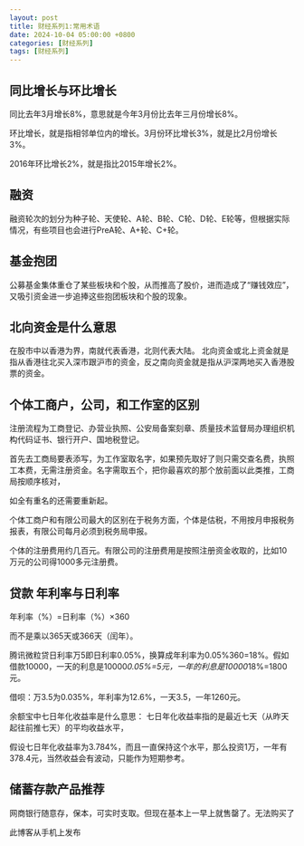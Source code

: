 ```yaml
---
layout: post
title: 财经系列1:常用术语
date: 2024-10-04 05:00:00 +0800
categories: [财经系列]
tags: [财经系列]
---
```

## 同比增长与环比增长

同比去年3月增长8%，意思就是今年3月份比去年三月份增长8%。

环比增长，就是指相邻单位内的增长。3月份环比增长3%，就是比2月份增长3%。

2016年环比增长2%，就是指比2015年增长2%。

## 融资
融资轮次的划分为种子轮、天使轮、A轮、B轮、C轮、D轮、E轮等，但根据实际情况，有些项目也会进行PreA轮、A+轮、C+轮。

## 基金抱团

公募基金集体重仓了某些板块和个股，从而推高了股价，进而造成了“赚钱效应”，又吸引资金进一步追捧这些抱团板块和个股的现象。
## 北向资金是什么意思
在股市中以香港为界，南就代表香港，北则代表大陆。 北向资金或北上资金就是指从香港往北买入深市跟沪市的资金，反之南向资金就是指从沪深两地买入香港股票的资金。

## 个体工商户，公司，和工作室的区别
注册流程为工商登记、办营业执照、公安局备案刻章、质量技术监督局办理组织机构代码证书、银行开户、国地税登记。

首先去工商局要表添写，为工作室取名字，如果预先取好了则只需交查名费，执照工本费，无需注册资金。名字需取五个，把你最喜欢的那个放前面以此类推，工商局按顺序核对，

如全有重名的还需要重新起。

个体工商户和有限公司最大的区别在于税务方面，个体是估税，不用按月申报税务报表，有限公司每月必须到税务局申报。

个体的注册费用约几百元。有限公司的注册费用是按照注册资金收取的，比如10万元的公司得1000多元注册费。

## 贷款 年利率与日利率
年利率（%）=日利率（%）×360

而不是乘以365天或366天（闰年）。

腾讯微粒贷日利率万5即日利率0.05%，换算成年利率为0.05%360=18%。假如借款10000，一天的利息是10000*0.05%=5元，一年的利息是10000*18%=1800元。

借呗：万3.5为0.035%，年利率为12.6%，一天3.5，一年1260元。

余额宝中七日年化收益率是什么意思：
七日年化收益率指的是最近七天（从昨天起往前推七天）的平均收益水平，

假设七日年化收益率为3.784%，而且一直保持这个水平，那么投资1万，一年有378.4元，当然收益会有波动，只能作为短期参考。

## 储蓄存款产品推荐
网商银行随意存，保本，可实时支取。但现在基本上一早上就售罄了。无法购买了

此博客从手机上发布